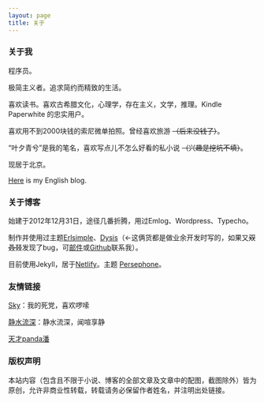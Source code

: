 ```yaml
---
layout: page
title: 关于
---
```


### 关于我

程序员。

极简主义者。追求简约而精致的生活。

喜欢读书。喜欢古希腊文化，心理学，存在主义，文学，推理。Kindle Paperwhite 的忠实用户。

喜欢用不到2000块钱的索尼微单拍照。曾经喜欢旅游 ~~（后来没钱了）~~。

“叶夕青兮”是我的笔名，喜欢写点儿不怎么好看的私小说 ~~（兴趣是挖坑不填）~~。

现居于北京。

[Here](https://en.erl.im) is my English blog.

### 关于博客

始建于2012年12月31日，途径几番折腾，用过Emlog、Wordpress、Typecho。

制作并使用过主题[Erlsimple](https://github.com/erlzhang/erlsimple)、[Dysis](https://github.com/erlzhang/dysis)（←这俩货都是做业余开发时写的，如果又~~双叒叕~~发现了bug，可[邮件](mailto:zhangshiyu1992@hotmail.com)或[Github](https://github.com/erlzhang)联系我）。

目前使用Jekyll，居于[Netlify](https://www.netlify.com/)。主题 [Persephone](https://github.com/erlzhang/jekyll-theme-persephone)。

### 友情链接

[Sky](https://sky.erl.im/)：我的死党，喜欢啰嗦

[静水流深](https://www.geekboy.org/)：静水流深，闻喧享静

[天才panda潘](https://pan.erl.im)

### 版权声明

本站内容（包含且不限于小说、博客的全部文章及文章中的配图，截图除外）皆为原创，允许非商业性转载，转载请务必保留作者姓名，并注明出处链接。

